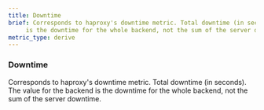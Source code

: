 ```yaml
---
title: Downtime
brief: Corresponds to haproxy's downtime metric. Total downtime (in seconds). The value for the backend
     is the downtime for the whole backend, not the sum of the server downtime.
metric_type: derive
---
```

### Downtime

Corresponds to haproxy's downtime metric. Total downtime (in seconds). The value for the backend
     is the downtime for the whole backend, not the sum of the server downtime.